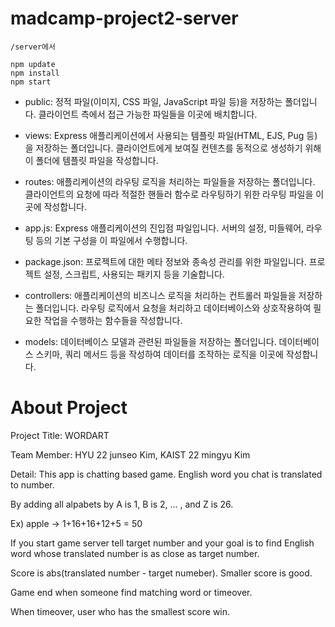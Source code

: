 # madcamp-project2-server


```
/server에서

npm update
npm install
npm start
```

- public: 정적 파일(이미지, CSS 파일, JavaScript 파일 등)을 저장하는 폴더입니다. 클라이언트 측에서 접근 가능한 파일들을 이곳에 배치합니다.
- views: Express 애플리케이션에서 사용되는 템플릿 파일(HTML, EJS, Pug 등)을 저장하는 폴더입니다. 클라이언트에게 보여질 컨텐츠를 동적으로 생성하기 위해 이 폴더에 템플릿 파일을 작성합니다.
- routes: 애플리케이션의 라우팅 로직을 처리하는 파일들을 저장하는 폴더입니다. 클라이언트의 요청에 따라 적절한 핸들러 함수로 라우팅하기 위한 라우팅 파일을 이곳에 작성합니다.
- app.js: Express 애플리케이션의 진입점 파일입니다. 서버의 설정, 미들웨어, 라우팅 등의 기본 구성을 이 파일에서 수행합니다.
- package.json: 프로젝트에 대한 메타 정보와 종속성 관리를 위한 파일입니다. 프로젝트 설정, 스크립트, 사용되는 패키지 등을 기술합니다.

- controllers: 애플리케이션의 비즈니스 로직을 처리하는 컨트롤러 파일들을 저장하는 폴더입니다. 라우팅 로직에서 요청을 처리하고 데이터베이스와 상호작용하여 필요한 작업을 수행하는 함수들을 작성합니다.
- models: 데이터베이스 모델과 관련된 파일들을 저장하는 폴더입니다. 데이터베이스 스키마, 쿼리 메서드 등을 작성하여 데이터를 조작하는 로직을 이곳에 작성합니다.

# About Project
Project Title: WORDART

Team Member: HYU 22 junseo Kim, KAIST 22 mingyu Kim

Detail: This app is chatting based game. English word you chat is translated to number. 

By adding all alpabets by A is 1, B is 2, ... , and Z is 26.

Ex) apple -> 1+16+16+12+5 = 50

If you start game server tell target number and your goal is to find English word whose translated number is as close as target number.

Score is abs(translated number - target numeber). Smaller score is good.

Game end when someone find matching word or timeover.

When timeover, user who has the smallest score win.
